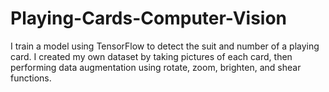 # Playing-Cards-Computer-Vision
I train a model using TensorFlow to detect the suit and number of a playing card. I created my own dataset by taking pictures of each card, then performing data augmentation using rotate, zoom, brighten, and shear functions. 
